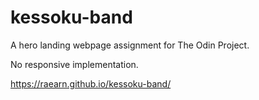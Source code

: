 # kessoku-band

A hero landing webpage assignment for The Odin Project.

No responsive implementation.

<https://raearn.github.io/kessoku-band/>
